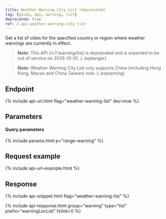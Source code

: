 ```yaml
---
title: Weather Warning City List (deprecated)
tag: [guide, api, warning, list]
deprecated: true
ref: 2-api-weather-warning-city-list
---
```


Get a list of cities for the specified country or region where weather warnings are currently in effect.

> **Note:** This API (/v7/warning/list) is deprecated and is expected to be out of service on 2026-10-01.
{:.bqdanger}

> **Note:** Weather Warning City List only supports China (including Hong Kong, Macao and China Taiwan) now.
{:.bqwarning}

## Endpoint

{% include api-url.html flag="weather-warning-list" dev=true %}

## Parameters

#### Query parameters

{% include params.html p="range-warning" %}

## Request example

{% include api-url-example.html %}

## Response

{% include api-snippet.html flag="weather-warning-list" %}

{% include api-response.html group="warning" type="list" prefix="warningLocList" fxlink=0 %}